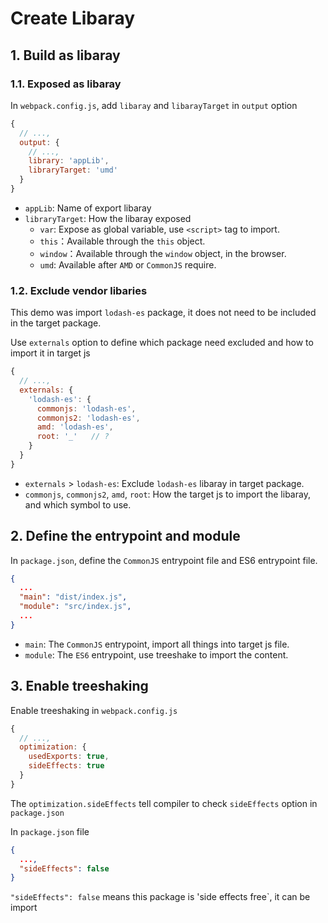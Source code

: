 # Create Libaray

## 1. Build as libaray

### 1.1. Exposed as libaray

In `webpack.config.js`, add `libaray` and `libarayTarget` in `output` option

```javascript
{
  // ...,
  output: {
    // ...,
    library: 'appLib',
    libraryTarget: 'umd'
  }
}
```

- `appLib`: Name of export libaray
- `libraryTarget`: How the libaray exposed
  - `var`: Expose as global variable, use `<script>` tag to import.
  - `this`：Available through the `this` object.
  - `window`：Available through the `window` object, in the browser.
  - `umd`: Available after `AMD` or `CommonJS` require.

### 1.2. Exclude vendor libaries

This demo was import `lodash-es` package, it does not need to be included in the target package.

Use `externals` option to define which package need excluded and how to import it in target js

```javascript
{
  // ...,
  externals: {
    'lodash-es': {
      commonjs: 'lodash-es',
      commonjs2: 'lodash-es',
      amd: 'lodash-es',
      root: '_'   // ?
    }
  }
}
```

- `externals` > `lodash-es`: Exclude `lodash-es` libaray in target package.
- `commonjs`, `commonjs2`, `amd`, `root`: How the target js to import the libaray, and which symbol to use.

## 2. Define the entrypoint and module

In `package.json`, define the `CommonJS` entrypoint file and ES6 entrypoint file.

```json
{
  ...
  "main": "dist/index.js",
  "module": "src/index.js",
  ...
}
```

- `main`: The `CommonJS` entrypoint, import all things into target js file.
- `module`: The `ES6` entrypoint, use treeshake to import the content.

## 3. Enable treeshaking

Enable treeshaking in `webpack.config.js`

```javascript
{
  // ...,
  optimization: {
    usedExports: true,
    sideEffects: true
  }
}
```

The `optimization.sideEffects` tell compiler to check `sideEffects` option in `package.json`

In `package.json` file

```json
{
  ...,
  "sideEffects": false
}
```

`"sideEffects": false` means this package is 'side effects free`, it can be import 
